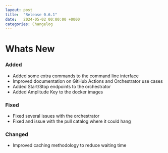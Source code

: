 ```yaml
---
layout: post
title:  "Release 0.6.1"
date:   2024-05-02 00:00:00 +0000
categories: Changelog
---
```


# Whats New

### Added

- Added some extra commands to the command line interface
- Improved documentation on GitHub Actions and Orchestrator use cases
- Added Start/Stop endpoints to the orchestrator
- Added Amplitude Key to the docker images

### Fixed

- Fixed several issues with the orchestrator
- Fixed and issue with the pull catalog where it could hang

### Changed

- Improved caching methodology to reduce waiting time
